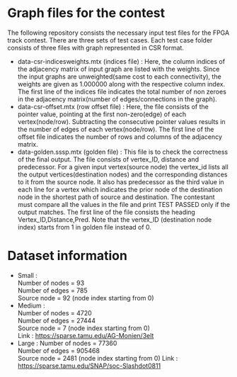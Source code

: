 # Graph files for the contest
The following repository consists the necessary input test files for the FPGA track contest. There are three sets of test cases. Each test case folder consists of three files with graph represented in CSR format. 
* data-csr-indicesweights.mtx (indices file) : Here, the column indices of the adjacency matrix of input graph are listed with the weights. Since the input graphs are unweighted(same cost to each connectivity), the weights are given as 1.000000 along with the respective column index. The first line of the indices file indicates the total number of non zeroes in the adjacency matrix(number of edges/connections in the graph). 
* data-csr-offset.mtx (row offset file) : Here, the file consists of the pointer value, pointing at the first non-zero(edge) of each vertex(node/row). Subtracting the consecutive pointer values results in the number of edges of each vertex(node/row). The first line of the offset file indicates the number of rows and columns of the adjacency matrix.
* data-golden.sssp.mtx (golden file) : This file is to check the correctness of the final output. The file consists of vertex_ID, distance and predecessor. For a given input vertex(source node) the vertex_id lists all the output vertices(destination nodes) and the corresponding distances to it from the source node. It also has predecessor as the third value in each line for a vertex which indicates the prior node of the destination node in the shortest path of source and destination. The contestant must compare all the values in the file and print TEST PASSED only if the output matches. The first line of the file consists the heading Vertex_ID,Distance,Pred. Note that the vertex_ID (destination node index) starts from 1 in golden file instead of 0. 
# Dataset information
* Small : <br />
 Number of nodes = 93  <br />
 Number of edges = 785 <br />
 Source node = 92 (node index starting from 0)<br />
* Medium :<br />
 Number of nodes = 4720 <br /> 
 Number of edges = 27444 <br />
 Source node = 7 (node index starting from 0) <br />
 Link : https://sparse.tamu.edu/AG-Monien/3elt
* Large :
 Number of nodes = 77360     
 Number of edges =  905468   
 Source node =  2481 (node index starting from 0)
 Link : https://sparse.tamu.edu/SNAP/soc-Slashdot0811
